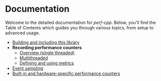 # Documentation
Welcome to the detailed documentation for *perf-cpp*. 
Below, you'll find the Table of Contents which guides you through various topics, from setup to advanced usage.

* [Building and including this library](build.md)
* **Recording performance counters**
  * [Overview (single threaded)](recording-performance-counters.md)
  * [Multithreaded](recording-performance-counters-multithreaded.md)
  * [Defining and using metrics](metrics.md)
* [Event sampling](sampling.md)
* [Built-in and hardware-specific performance counters](counters.md)
